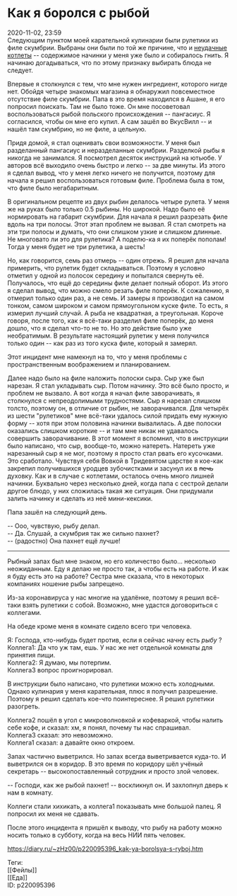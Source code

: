 Как я боролся с рыбой
======================

   
 2020-11-02, 23:59   
  Следующим пунктом моей карательной кулинарии были рулетики из филе скумбрии. Выбраны они были по той же причине, что и  [неудачные котлеты](Как%20я%20пытался%20сделать%20КАКЛЕТЫ)  -- содержимое начинки у меня уже было и собиралось гнить. Я начинаю догадываться, что по этому признаку выбирать блюда не следует.   
   
 Впервые я столкнулся с тем, что мне нужен ингредиент, которого нигде нет. Обойдя четыре знакомых магазина я обнаружил повсеместное отсутствие филе скумбрии. Папа в это время находился в Ашане, я его попросил поискать. Там не было тоже. Он мне посоветовал воспользоваться рыбой польского происхождения -- пангасиус. Я согласился, чтобы он мне его купил. А сам зашёл во ВкусВилл -- и нашёл там скумбрию, но не филе, а цельную.   
   
 Придя домой, я стал оценивать свои возможности. У меня был разделанный пангасиус и неразделанные скумбрии. Разделкой рыбы я никогда не занимался. Я посмотрел десяток инструкций на ютьюбе. У авторов всё выходило очень быстро и легко -- за две минуты. Из этого я сделал вывод, что у меня легко ничего не получится, поэтому для начала я решил воспользоваться готовым филе. Проблема была в том, что филе было негабаритным.   
   
 В оригинальном рецепте из двух рыбин делалось четыре рулета. У меня же на руках было только 0.5 рыбины. Но широкой. Надо было её нормировать на габарит скумбрии. Для начала я решил разрезать филе вдоль на три полосы. Этот этап проблем не вызвал. Я стал смотреть на эти три полосы и думать, что они слишком узкие и слишком длинные. Не многовато ли это для рулетика? А поделю-ка я их поперёк пополам! Тогда у меня будет не три рулетика, а шесть!   
   
 Но, как говорится, семь раз отмерь -- один отрежь. Я решил для начала примерить, что рулетик будет складываться. Поэтому я условно отметил у одной из полосок середину и попытался свернуть её. Получалось, что ещё до середины филе делает полный оборот. Из этого я сделал вывод, что можно смело резать филе поперёк. К сожалению, я отмерил только один раз, а не семь. И замеры я производил на самом тонком, самом широком и самом прямоугольном куске филе. То есть, я измерил лучший случай. А рыба не квадратная, а треугольная. Короче говоря, после того, как я всё-таки разделил филе поперёк, до меня дошло, что я сделал что-то не то. Но это действие было уже необратимым. В результате настоящий рулетик у меня получился только один -- как раз из того куска филе, который я замерял.   
   
 Этот инцидент мне намекнул на то, что у меня проблемы с пространственным воображением и планированием.   
   
 Далее надо было на филе наложить полоски сыра. Сыр уже был нарезан. Я стал укладывать сыр. Потом начинку. Это всё было просто, и проблем не вызвало. А вот когда я начал филе заворачивать, я столкнулся с непреодолимыми трудностями. Сыр я нарезал слишком толсто, поэтому он, в отличие от рыбин, не заворачивался. Для четырёх из шести "рулетиков" мне всё-таки удалось силой придать ему нужную форму -- хотя при этом половина начинки вывалилась. А две полоски оказались слишком короткие -- и там мне никак не удавалось совершить заворачивание. В этот момент я вспомнил, что в инструкции было написано, что сыр, вообще-то, можно натереть. Натереть уже нарезанный сыр я не мог, поэтому я просто стал рвать его кусочками. Это сработало. Чувствуя себя Вовкой в Тридевятом царстве я кое-как закрепил получившихся уродцев зубочистками и засунул их в  ~~печь~~  духовку. Как и в случае с котлетами, осталось очень много лишней начинки. Буквально через несколько дней, когда папа с сестрой делали другое блюдо, у них сложилась такая же ситуация. Они придумали залить начинку и сделать из неё мини-кексики.   
   
 Папа зашёл на следующий день.   
   
 -- Ооо, чувствую, рыбу делал.   
 -- Да. Слушай, а скумбрия так же сильно пахнет?   
 -- (радостно) Она пахнет ещё лучше!   
   
 ***   
   
 Рыбный запах был мне знаком, но его количество было... несколько неожиданным. Еду я делаю не просто так, а чтобы есть на работе. И как я буду есть это на работе? Сестра мне сказала, что в некоторых компаниях ношение рыбы запрещено.   
   
 Из-за коронавируса у нас многие на удалёнке, поэтому я решил всё-таки взять рулетики с собой. Возможно, мне удастся договориться с коллегами.   
   
 На обеде кроме меня в комнате сидело всего три человека.   
   
 Я: Господа, кто-нибудь будет против, если я сейчас начну есть  *рыбу*  ?   
 Коллега1: Да что уж там, ешь. У нас же нет отдельной комнаты для принятия пищи.   
 Коллега2: Я думаю, мы потерпим.   
 Коллега3 вопрос проигнорировал.   
   
 В инструкции было написано, что рулетики можно есть холодными. Однако кулинария у меня карательная, плюс я получил разрешение. Поэтому я решил сделать кое-что поинтереснее. Я решил рулетики разогреть.   
   
 Коллега2 пошёл в угол с микроволновкой и кофеваркой, чтобы налить себе кофе, и сказал: хм, я понял, почему ты нас спрашивал.   
 Коллега3 сказал: это невозможно.   
 Коллега1 сказал: а давайте окно откроем.   
   
 Запах частично выветрился. Но запах всегда выветривается куда-то. И выветрился он в коридор. В это время по коридору шёл учёный секретарь -- высокопоставленный сотрудник и просто злой человек.   
   
 -- Господи, как же рыбой пахнет! -- воскликнул он. И захлопнул дверь к нам в комнату.   
   
 Коллеги стали хихикать, а коллега1 показывать мне большой палец. Я попросил их меня не сдавать.   
   
 После этого инцидента я пришёл к выводу, что рыбу на работу можно носить только в субботу, когда на весь НИИ пять человек.   
    
 <https://diary.ru/~zHz00/p220095396_kak-ya-borolsya-s-ryboj.htm>   
   
 Теги:   
 [[Фейлы]]   
 [[Еда]]   
 ID: p220095396
